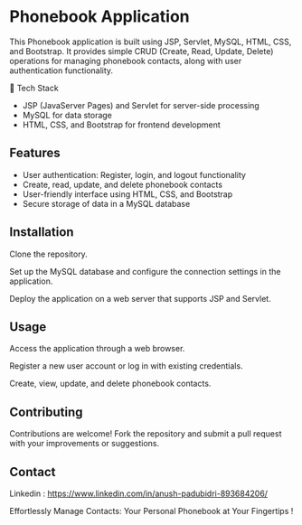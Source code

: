 # Phonebook Application
This Phonebook application is built using JSP, Servlet, MySQL, HTML, CSS, and Bootstrap. It provides simple CRUD (Create, Read, Update, Delete) operations for managing phonebook contacts, along with user authentication functionality.

:art: Tech Stack
- JSP (JavaServer Pages) and Servlet for server-side processing
- MySQL for data storage
- HTML, CSS, and Bootstrap for frontend development

## Features
- User authentication: Register, login, and logout functionality
- Create, read, update, and delete phonebook contacts
- User-friendly interface using HTML, CSS, and Bootstrap
- Secure storage of data in a MySQL database

## Installation

Clone the repository.

Set up the MySQL database and configure the connection settings in the application.

Deploy the application on a web server that supports JSP and Servlet.

## Usage
Access the application through a web browser.

Register a new user account or log in with existing credentials.

Create, view, update, and delete phonebook contacts.

## Contributing
Contributions are welcome! Fork the repository and submit a pull request with your improvements or suggestions.

## Contact

Linkedin : https://www.linkedin.com/in/anush-padubidri-893684206/

Effortlessly Manage Contacts: Your Personal Phonebook at Your Fingertips !
